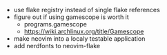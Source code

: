 - use flake registry instead of single flake references
- figure out if using gamescope is worth it
  - programs.gamescope
  - https://wiki.archlinux.org/title/Gamescope
- make neovim into a localy testable application
- add nerdfonts to neovim-flake
